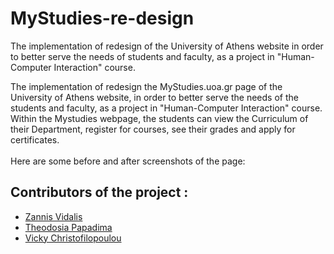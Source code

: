 # MyStudies-re-design
The implementation of redesign of the University of Athens website in order to better serve the needs of students and faculty, as a project in "Human-Computer Interaction" course. <br/>

The implementation of redesign the MyStudies.uoa.gr page of the University of Athens website, in order to better serve the needs of the students and faculty, as a project in "Human-Computer Interaction" course. Within the Mystudies webpage, the students can view the Curriculum of their Department, register for courses, see their grades and apply for certificates. <br/><br/>Here are some before and after screenshots of the page: <br/>


## Contributors of the project :
* [Zannis Vidalis](https://github.com/ZannisVidalis)
* [Theodosia Papadima](https://github.com/sulpap)
* [Vicky Christofilopoulou]( https://github.com/Vicky-Christofilopoulou )
